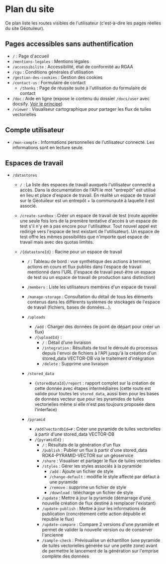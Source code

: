 # Plan du site

Ce plan liste les routes visibles de l'utilisateur (c'est-à-dire les pages réelles du site Géotuileur).

## Pages accessibles sans authentification

- `/` : Page d'accueil
- `/mentions-legales` : Mentions légales
- `/accessibilite` : Accessibilité, état de conformité au RGAA
- `/cgu` : Conditions générales d'utilisation
- `/gestion-des-cookies` : Gestion des cookies
- `/contact-us` : Formulaire de contact
    - `/thanks` : Page de réussite suite à l'utilisation du formulaire de contact
- `/doc` : Aide en ligne (expose le contenu du dossier `/docs/user` avec docsify. [Voir le principe](./docsify.md))
- `/viewer` : Visualiseur cartographique pour partager les flux de tuiles vectorielles

## Compte utilisateur

-   `/mon-compte` : Informations personnelles de l'utilisateur connecté. Les informations sont en lecture seule.

## Espaces de travail

-   `/datastores`  

    -   `/` : La liste des espaces de travail auxquels l'utilisateur connecté a accès. Dans la documentation de l'API le mot "entrepôt" est utilisé en lieu et place d'espace de travail. En réalité un espace de travail sur le Géotuileur est un entrepôt + la communauté à laquelle il est associé.
    
    - `/create-sandbox` : Créer un espace de travail de test (route appelée une seule fois lors de la première tentative d'accès à un espace de test s'il n'y en a pas encore pour l'utilisateur. Tout nouvel appel est redirigé vers l'espace de test existant de l'utilisateur). Un espace de test offre les mêmes possibilités que n'importe quel espace de travail mais avec des quotas limités.   

    - `/{datastoreId}` : Racine pour un espace de travail

        - `/` : Tableau de bord : vue synthétique des actions à terminer, actions en cours et flux publiés dans l'espace de travail mentionné dans l'URL (l'espace de travail peut-être un espace de test ou un espace de travail de production sans distinction)
        - `/members` : Liste les utilisateurs membres d'un espace de travail
        - `/manage-storage` : Consultation du détail de tous les éléments contenus dans les différents systèmes de stockages de l'espace de travail (fichiers, bases de données...).
        - `/uploads`
            - `/add` : Charger des données (le point de départ pour créer un flux)
            - `/{uploadId}` :
                - `/` : Détail d'une livraison
                - `/integration` : Résultats de tout le déroulé du processus depuis l'envoi de fichiers à l'API jusqu'à la création d'un stored_data VECTOR-DB via le traitement d'intégration
                - `/delete` : Supprime une livraison

        - `/stored_data`
            - `{storedDataId}/report` : rapport complet sur la création de cette donnée avec étapes intermédiaires (cette route est valide pour toutes les `stored_data`, aussi bien pour les bases de données vecteur que pour les pyramides de tuiles vectorielles même si elle n'est pas toujours proposée dans l'interface)

        - `/pyramid`
            - `/add?vectordbId=#` : Créer une pyramide de tuiles vectorielles à partir d'une stored_data VECTOR-DB
            - `/{pyramidId}` :
                - `/` : Résultats de la génération d'un flux
                - `/publish` : Publier un flux à partir d'une stored_data ROK4-PYRAMID-VECTOR sur un géoservice
                - `/share` : Visualiser et partager le flux de tuiles vectorielles
                - `/styles` : Gérer les styles associés à la pyramide
                  - `/add` : Ajoute un fichier de style
                  - `/change-default` : modifie le style affecté par défaut à une pyramide
                  - `/remove` : supprime un fichier de style
                  - `/download` : télécharge un fichier de style
                - `/update` : Mettre à jour la pyramide (démarrage d'une nouvelle création de flux destiné à remplacer l'existant)
                - `/update-publish` : Mettre à jour les informations de publication (concrètement cette action dépublie et republie le flux)
                - `/update-compare` : Compare 2 versions d'une pyramide et permet de valider la nouvelle version ou de conserver l'ancienne
                - `/sample-check` : Prévisualise un échantillon (une pyramide de tuiles vectorielles générée sur une petite zone) avant de permettre le lancement de la génération sur l'emprise complète des données